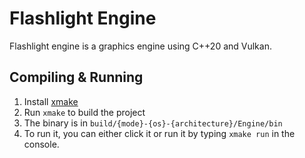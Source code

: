 # Flashlight Engine
Flashlight engine is a graphics engine using C++20 and Vulkan.

## Compiling & Running
1. Install [xmake](https://xmake.io/)
2. Run `xmake` to build the project
3. The binary is in `build/{mode}-{os}-{architecture}/Engine/bin`
4. To run it, you can either click it or run it by typing `xmake run` in the console.